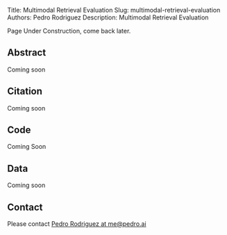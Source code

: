 Title: Multimodal Retrieval Evaluation
Slug: multimodal-retrieval-evaluation
Authors: Pedro Rodriguez
Description: Multimodal Retrieval Evaluation

Page Under Construction, come back later.

## Abstract

Coming soon

## Citation

Coming soon

## Code

Coming Soon

## Data

Coming soon

## Contact

Please contact <a target="_blank" href="mailto:me@pedro.ai">Pedro Rodriguez at me@pedro.ai</a>
